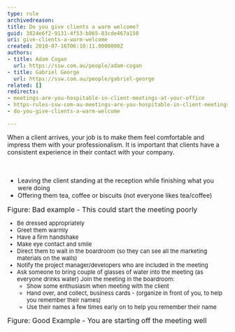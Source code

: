 ```yaml
---
type: rule
archivedreason: 
title: Do you give clients a warm welcome?
guid: 3824e6f2-9131-4f53-b865-83cde467a150
uri: give-clients-a-warm-welcome
created: 2010-07-16T06:10:11.0000000Z
authors:
- title: Adam Cogan
  url: https://ssw.com.au/people/adam-cogan
- title: Gabriel George
  url: https://ssw.com.au/people/gabriel-george
related: []
redirects:
- meetings-are-you-hospitable-in-client-meetings-at-your-office
- https-rules-ssw-com-au-meetings-are-you-hospitable-in-client-meetings-at-your-office
- do-you-give-clients-a-warm-welcome

---
```



When a client arrives, your job is to make them feel comfortable and impress them with your professionalism. It is important that clients have a consistent experience in their contact with your company. ​<br>
<br><excerpt class='endintro'></excerpt><br>
<ul class="ms-rteCustom-GreyBox"><li>Leaving the client standing at the reception while finishing what you were doing </li><li>Offering them tea, coffee or biscuits (not everyone likes tea/coffee) </li></ul>
<font class="ms-rteCustom-FigureBad" size="+0">Figure&#58; Bad example - This could start the meeting poorly<br></font><font class="ms-rteCustom-GreyBox" size="-1"> 
   <ul><li>Be dressed appropriately</li><li>Greet them warmly </li><li>Have a firm handshake </li><li>Make eye contact and smile </li><li>Direct them to wait in the boardroom (so they can see all the marketing materials on the walls) </li><li>Notify the project manager/developers who are included in the meeting </li><li>Ask someone to bring couple of glasses of water into the meeting (as everyone drinks water) Join the meeting in the boardroom&#58; 
         <ul><li>Show some enthusiasm when meeting with the client </li><li>Hand over, and collect, business cards - (organize in front of you, to help you remember their names) </li><li>Use their names a few times early on to help you remember their name<br></li></ul></li></ul></font><font class="ms-rteCustom-FigureGood" size="+0">Figure&#58; Good Example - You are starting off the meeting well</font>


